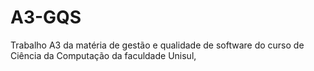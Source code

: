 # A3-GQS
Trabalho A3 da matéria de gestão e qualidade de software do curso de Ciência da Computação da faculdade Unisul,
